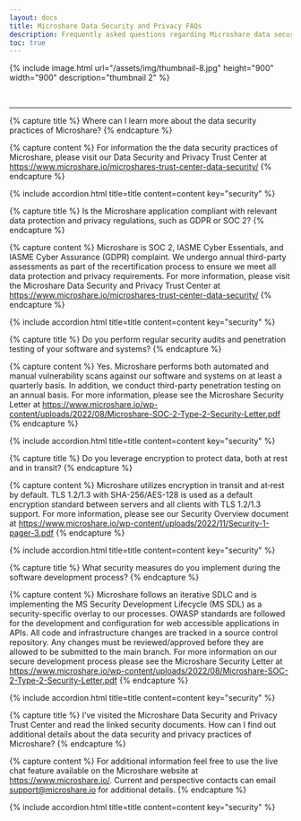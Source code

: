 ```yaml
---
layout: docs
title: Microshare Data Security and Privacy FAQs
description: Frequently asked questions regarding Microshare data security and privacy
toc: true
---
```


{% include image.html url="/assets/img/thumbnail-8.jpg" height="900" width="900" description="thumbnail 2" %}


<br>

---------------------------------------

<!-- ********************
**    New Question     **
********************* -->

{% capture title %}
Where can I learn more about the data security practices of Microshare?
{% endcapture %}

{% capture content %}
For information the the data security practices of Microshare, please visit our Data Security and Privacy Trust Center at https://www.microshare.io/microshares-trust-center-data-security/
{% endcapture %}

{% include accordion.html title=title content=content key="security" %}


<!-- ********************
**    New Question     **
********************* -->

{% capture title %}
Is the Microshare application compliant with relevant data protection and privacy regulations, such as GDPR or SOC 2?
{% endcapture %}

{% capture content %}
Microshare is SOC 2, IASME Cyber Essentials, and IASME Cyber Assurance (GDPR) complaint. We undergo annual third-party assessments as part of the recertification process to ensure we meet all data protection and privacy requirements. For more information, please visit the Microshare Data Security and Privacy Trust Center at https://www.microshare.io/microshares-trust-center-data-security/
{% endcapture %}

{% include accordion.html title=title content=content key="security" %}


<!-- ********************
**    New Question     **
********************* -->

{% capture title %}
Do you perform regular security audits and penetration testing of your software and systems?
{% endcapture %}

{% capture content %}
Yes. Microshare performs both automated and manual vulnerability scans against our software and systems on at least a quarterly basis. In addition, we conduct third-party penetration testing on an annual basis. For more information, please see the Microshare Security Letter at https://www.microshare.io/wp-content/uploads/2022/08/Microshare-SOC-2-Type-2-Security-Letter.pdf 
{% endcapture %}

{% include accordion.html title=title content=content key="security" %}


<!-- ********************
**    New Question     **
********************* -->

{% capture title %}
Do you leverage encryption to protect data, both at rest and in transit?
{% endcapture %}

{% capture content %}
Microshare utilizes encryption in transit and at‐rest by default. TLS 1.2/1.3 with SHA-256/AES-128 is used as a default encryption standard between servers and all clients with TLS 1.2/1.3 support. For more information, please see our Security Overview document at https://www.microshare.io/wp-content/uploads/2022/11/Security-1-pager-3.pdf
{% endcapture %}

{% include accordion.html title=title content=content key="security" %}


<!-- ********************
**    New Question     **
********************* -->

{% capture title %}
What security measures do you implement during the software development process?
{% endcapture %}

{% capture content %}
Microshare follows an iterative SDLC and is implementing the MS Security Development Lifecycle (MS SDL) as a security-specific overlay to our processes. OWASP standards are followed for the development and configuration for web accessible applications in APIs. All code and infrastructure changes are tracked in a source control repository. Any changes must be reviewed/approved before they are allowed to be submitted to the main branch.  For more information on our secure development process please see the Microshare Security Letter at  https://www.microshare.io/wp-content/uploads/2022/08/Microshare-SOC-2-Type-2-Security-Letter.pdf
{% endcapture %}

{% include accordion.html title=title content=content key="security" %}


<!-- ********************
**    New Question     **
********************* -->

{% capture title %}
I’ve visited the Microshare Data Security and Privacy Trust Center and read the linked security documents. How can I find out additional details about the data security and privacy practices of Microshare?
{% endcapture %}

{% capture content %}
For additional information feel free to use the live chat feature available on the Microshare website at https://www.microshare.io/. Current and perspective contacts can email support@microshare.io for additional details.
{% endcapture %}

{% include accordion.html title=title content=content key="security" %}



